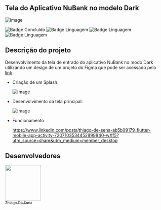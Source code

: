 ## Tela do Aplicativo NuBank no modelo Dark
![image](https://github.com/ThiagoDeSena/nubank-dark/assets/110785400/1c0be516-c857-4d33-9e21-4b8c18e0a8a1)

![Badge Concluído](http://img.shields.io/static/v1?label=STATUS&message=CONCLUÍDO&color=GREEN&style=for-the-badge)
![Badge Linguagem](http://img.shields.io/static/v1?label=LINGUAGEM&message=Dart&color=black&style=for-the-badge)
![Badge Linguagem](http://img.shields.io/static/v1?label=FRAMEWORK&message=FLUTTER&color=blue&style=for-the-badge)
![Badge Linguagem](http://img.shields.io/static/v1?label=DESING&message=FIGMA&color=red&style=for-the-badge)

## Descrição do projeto 


Desenvolvimento da tela de entrado do aplicativo NuBank no modo Dark utilizando um design de um projeto do Figma que pode ser acessado pelo [link](https://www.figma.com/community/file/1010233485805538860)

- Criação de um Splash:

  ![image](https://github.com/ThiagoDeSena/nubank-dark/assets/110785400/77ff6364-d508-415e-b772-cfcffaa74ad1)


- Desenvolvimento da tela principal:

  ![image](https://github.com/ThiagoDeSena/nubank-dark/assets/110785400/7735fb1e-5e61-40f8-9547-fd9d33fcc255)

- Funcionamento

  https://www.linkedin.com/posts/thiago-de-sena-ab5b09179_flutter-mobile-app-activity-7207103534452899840-wXf5?utm_source=share&utm_medium=member_desktop


## Desenvolvedores

[<img src="https://avatars.githubusercontent.com/u/110785400?v=4" width=115><br><sub>Thiago De Sena</sub>](https://www.linkedin.com/in/thiago-de-sena-ab5b09179/)


